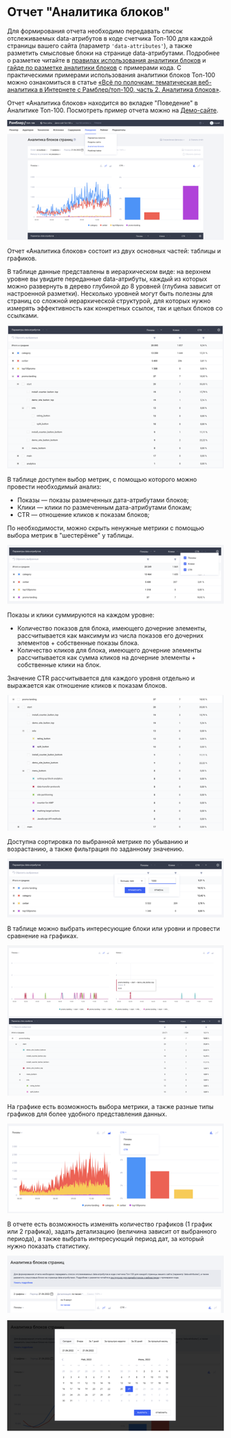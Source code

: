 # Отчет "Аналитика блоков"

Для формирования отчета необходимо передавать список отслеживаемых data-атрибутов в коде счетчика Топ-100 для каждой страницы вашего сайта (параметр `'data-attributes'`), а также разметить смысловые блоки на странице data-атрибутами. Подробнее о разметке читайте в [правилах использования аналитики блоков](pravila-ispolzovaniya-analitiki-blokov.md) и [гайде по разметке аналитики блоков](gaid-po-razmetke-analitiki-blokov/) с примерами кода. С практическими примерами использования аналитики блоков Топ-100 можно ознакомиться в статье [«Всё по полочкам: тематическая веб-аналитика в Интернете с Рамблер/топ-100, часть 2. Аналитика блоков»](https://habrahabr.ru/company/rambler-co/blog/336886/).

Отчет «Аналитика блоков» находится во вкладке "Поведение" в Аналитике Топ-100. Посмотреть пример отчета можно на [Демо-сайте](https://stat.top100.rambler.ru/projects/6847963/new/report/usability).

![](<../.gitbook/assets/Screenshot 2022-06-21 at 14.54.36.png>)

Отчет «Аналитика блоков» состоит из двух основных частей: таблицы и графиков.&#x20;

В таблице данные представлены в иерархическом виде: на верхнем уровне вы увидите переданные data-атрибуты, каждый из которых можно развернуть в дерево глубиной до 8 уровней (глубина зависит от настроенной разметки). Несколько уровней могут быть полезны для страниц со сложной иерархической структурой, для которых нужно измерять эффективность как конкретных ссылок, так и целых блоков со ссылками.&#x20;

![](<../.gitbook/assets/Screenshot 2022-06-21 at 14.57.08.png>)

В таблице доступен выбор метрик, с помощью которого можно провести необходимый анализ:

* Показы — показы размеченных дата-атрибутами блоков;
* Клики — клики по размеченным дата-атрибутами блокам;
* CTR — отношение кликов к показам блоков;

По необходимости, можно скрыть ненужные метрики с помощью выбора метрик в "шестерёнке" у таблицы.

![](<../.gitbook/assets/Screenshot 2022-06-21 at 15.01.15.png>)

Показы и клики суммируются на каждом уровне:

* Количество показов для блока, имеющего дочерние элементы, рассчитывается как максимум из числа показов его дочерних элементов + собственные показы блока.&#x20;
* Количество кликов для блока, имеющего дочерние элементы рассчитывается как сумма кликов на дочерние элементы + собственные клики на блок.

Значение CTR рассчитывается для каждого уровня отдельно и выражается как отношение кликов к показам блоков.

![](<../.gitbook/assets/image (7).png>)

Доступна сортировка по выбранной метрике по убыванию и возрастанию, а также фильтрация по заданному значению.

![](<../.gitbook/assets/image (4).png>)

В таблице можно выбрать интересующие блоки или уровни и провести сравнение на графиках.

![](<../.gitbook/assets/image (10).png>)

На графике есть возможность выбора метрики, а также разные типы графиков для более удобного представления данных.

![](<../.gitbook/assets/image (9).png>)

В отчете есть возможность изменять количество графиков (1 график или 2 графика), задать детализацию (величина зависит от выбранного периода), а также выбрать интересующий период дат, за который нужно показать статистику.

![](<../.gitbook/assets/image (11).png>)

![](<../.gitbook/assets/image (5).png>)
